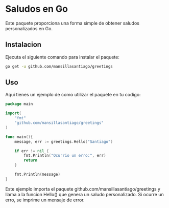 # Saludos en Go

Este paquete proporciona una forma simple de obtener saludos personalizados en Go.

## Instalacion
Ejecuta el siguiente comando para instalar el paquete:
```bash
go get -u github.com/mansillasantiago/greetings
```

## Uso
Aqui tienes un ejemplo de como utilizar el paquete en tu codigo:

```go
package main

import(
    "fmt"
    "github.com/mansillasantiago/greetings"
)

func main(){
    message, err := greetings.Hello("Santiago")

    if err != nil {
        fmt.Println("Ocurrio un erro:", err)
        return
    }

    fmt.Println(message)
}

```
Este ejemplo importa el paquete github.com/mansillasantiago/greetings y llama a la funcion Hello() que genera un saludo personalizado. Si ocurre un erro, se imprime un mensaje de error.